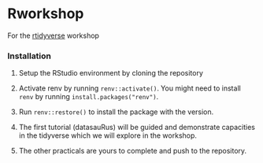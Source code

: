 # Rworkshop
For the [rtidyverse](https://rworkshop.uni.lu) workshop 


### Installation

1. Setup the RStudio environment by cloning the repository

2. Activate renv by running `renv::activate()`. You might need to install `renv` by running `install.packages("renv")`.
3. Run `renv::restore()` to install the package with the version.

5. The first tutorial (datasauRus) will be guided and demonstrate capacities in the tidyverse which we will explore in the workshop.

6. The other practicals are yours to complete and push to the repository. 
